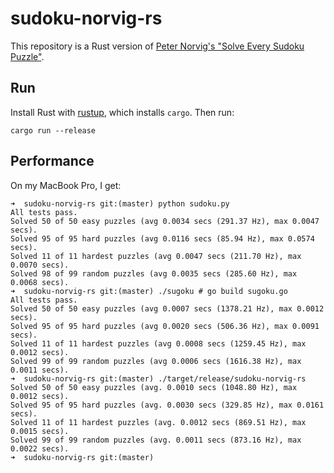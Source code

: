 # sudoku-norvig-rs

This repository is a Rust version of [Peter Norvig's "Solve Every Sudoku Puzzle"][original].

## Run

Install Rust with [rustup][rustup], which installs `cargo`.
Then run:

```
cargo run --release
```

## Performance

On my MacBook Pro, I get:

```
➜  sudoku-norvig-rs git:(master) python sudoku.py
All tests pass.
Solved 50 of 50 easy puzzles (avg 0.0034 secs (291.37 Hz), max 0.0047 secs).
Solved 95 of 95 hard puzzles (avg 0.0116 secs (85.94 Hz), max 0.0574 secs).
Solved 11 of 11 hardest puzzles (avg 0.0047 secs (211.70 Hz), max 0.0070 secs).
Solved 98 of 99 random puzzles (avg 0.0035 secs (285.60 Hz), max 0.0068 secs).
➜  sudoku-norvig-rs git:(master) ./sugoku # go build sugoku.go
All tests pass.
Solved 50 of 50 easy puzzles (avg 0.0007 secs (1378.21 Hz), max 0.0012 secs).
Solved 95 of 95 hard puzzles (avg 0.0020 secs (506.36 Hz), max 0.0091 secs).
Solved 11 of 11 hardest puzzles (avg 0.0008 secs (1259.45 Hz), max 0.0012 secs).
Solved 99 of 99 random puzzles (avg 0.0006 secs (1616.38 Hz), max 0.0011 secs).
➜  sudoku-norvig-rs git:(master) ./target/release/sudoku-norvig-rs
Solved 50 of 50 easy puzzles (avg. 0.0010 secs (1048.80 Hz), max 0.0012 secs).
Solved 95 of 95 hard puzzles (avg. 0.0030 secs (329.85 Hz), max 0.0161 secs).
Solved 11 of 11 hardest puzzles (avg. 0.0012 secs (869.51 Hz), max 0.0015 secs).
Solved 99 of 99 random puzzles (avg. 0.0011 secs (873.16 Hz), max 0.0022 secs).
➜  sudoku-norvig-rs git:(master)
```

[original]: http://norvig.com/sudoku.html
[rustup]: https://www.rust-lang.org/tools/install
